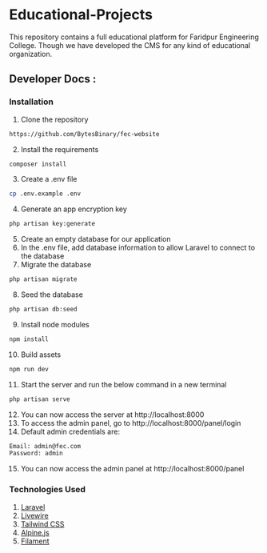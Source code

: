 # Educational-Projects
This repository contains a full educational platform for Faridpur Engineering College. Though we have developed the CMS for any kind of educational organization.

## Developer Docs :
### Installation
1. Clone the repository
```bash
https://github.com/BytesBinary/fec-website
```
2. Install the requirements
```bash
composer install
```
3. Create a .env file
```bash
cp .env.example .env
```
4. Generate an app encryption key
```bash
php artisan key:generate
```
5. Create an empty database for our application
6. In the .env file, add database information to allow Laravel to connect to the database
7. Migrate the database
```bash
php artisan migrate
```
8. Seed the database
```bash
php artisan db:seed
```
9. Install node modules
```bash
npm install
```
10. Build assets
```bash
npm run dev
```
11. Start the server and run the below command in a new terminal
```bash
php artisan serve
```
12. You can now access the server at http://localhost:8000
13. To access the admin panel, go to http://localhost:8000/panel/login
14. Default admin credentials are:
```bash
Email: admin@fec.com
Password: admin
```
15. You can now access the admin panel at http://localhost:8000/panel

### Technologies Used
1. [Laravel](https://laravel.com)
2. [Livewire](https://laravel-livewire.com)
3. [Tailwind CSS](https://tailwindcss.com)
4. [Alpine.js](https://alpinejs.dev)
5. [Filament](https://filamentphp.com)
